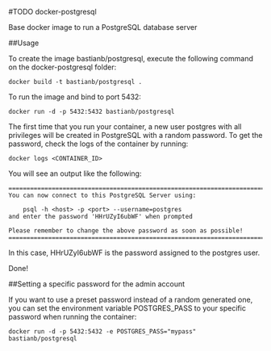 #TODO docker-postgresql

Base docker image to run a PostgreSQL database server

##Usage

To create the image bastianb/postgresql, execute the following command on the docker-postgresql folder:

    docker build -t bastianb/postgresql .
To run the image and bind to port 5432:

    docker run -d -p 5432:5432 bastianb/postgresql

The first time that you run your container, a new user postgres with all privileges will be created in PostgreSQL with a random password. To get the password, check the logs of the container by running:

    docker logs <CONTAINER_ID>
You will see an output like the following:

```
========================================================================
You can now connect to this PostgreSQL Server using:

    psql -h <host> -p <port> --username=postgres
and enter the password 'HHrUZyI6ubWF' when prompted

Please remember to change the above password as soon as possible!
========================================================================
```
In this case, HHrUZyI6ubWF is the password assigned to the postgres user.

Done!

##Setting a specific password for the admin account

If you want to use a preset password instead of a random generated one, you can set the environment variable POSTGRES_PASS to your specific password when running the container:

    docker run -d -p 5432:5432 -e POSTGRES_PASS="mypass" bastianb/postgresql